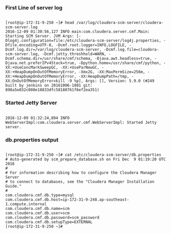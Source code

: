 ### First Line of server log
<pre><code>
[root@ip-172-31-9-250 ~]# head /var/log/cloudera-scm-server/cloudera-scm-server.log
2016-12-09 01:30:56,127 INFO main:com.cloudera.server.cmf.Main: Starting SCM Server. JVM Args: [-Dlog4j.configuration=file:/etc/cloudera-scm-server/log4j.properties, -Dfile.encoding=UTF-8, -Dcmf.root.logger=INFO,LOGFILE, -Dcmf.log.dir=/var/log/cloudera-scm-server, -Dcmf.log.file=cloudera-scm-server.log, -Dcmf.jetty.threshhold=WARN, -Dcmf.schema.dir=/usr/share/cmf/schema, -Djava.awt.headless=true, -Djava.net.preferIPv4Stack=true, -Dpython.home=/usr/share/cmf/python, -XX:+UseConcMarkSweepGC, -XX:+UseParNewGC, -XX:+HeapDumpOnOutOfMemoryError, -Xmx2G, -XX:MaxPermSize=256m, -XX:+HeapDumpOnOutOfMemoryError, -XX:HeapDumpPath=/tmp, -XX:OnOutOfMemoryError=kill -9 %p], Args: [], Version: 5.9.0 (#249 built by jenkins on 20161006-1801 git: 898a5e032c080e18833dfc58180761f6ef2ea351)
</code></pre>
### Started Jetty Server
<pre><code>
2016-12-09 01:32:24,894 INFO WebServerImpl:com.cloudera.server.cmf.WebServerImpl: Started Jetty server.
</code></pre>
### db.properties output
<pre><code>
[root@ip-172-31-9-250 ~]# cat /etc/cloudera-scm-server/db.properties
# Auto-generated by scm_prepare_database.sh on Fri Dec  9 01:19:20 UTC 2016
#
# For information describing how to configure the Cloudera Manager Server
# to connect to databases, see the "Cloudera Manager Installation Guide."
#
com.cloudera.cmf.db.type=mysql
com.cloudera.cmf.db.host=ip-172-31-9-248.ap-southeast-1.compute.internal
com.cloudera.cmf.db.name=scm
com.cloudera.cmf.db.user=scm
com.cloudera.cmf.db.password=scm_password
com.cloudera.cmf.db.setupType=EXTERNAL
[root@ip-172-31-9-250 ~]#
</code></pre>
